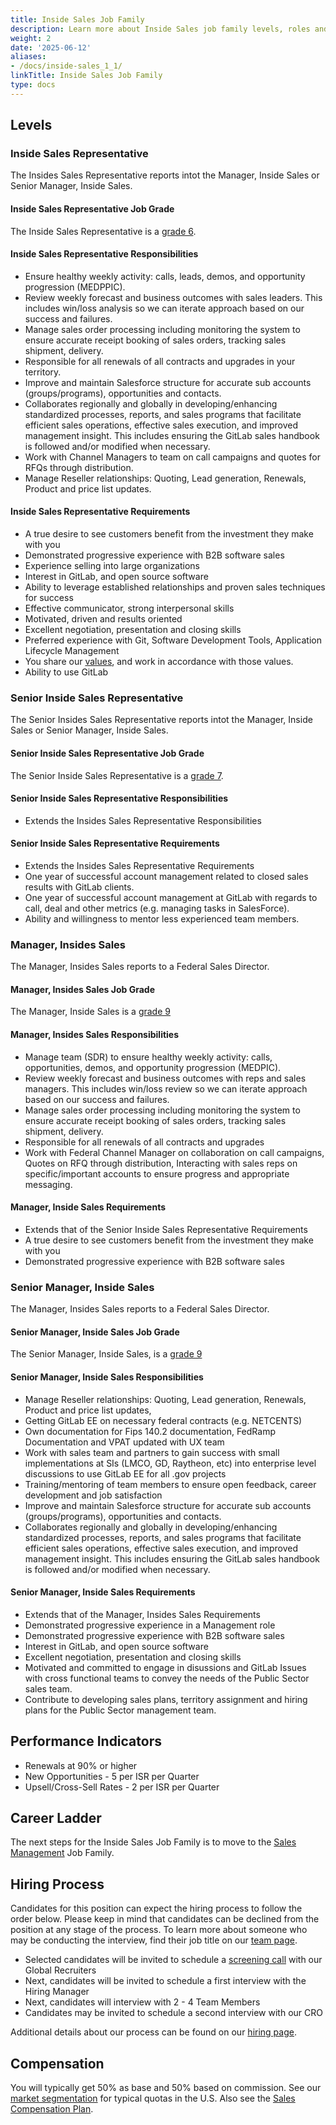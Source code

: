 ```yaml
---
title: Inside Sales Job Family
description: Learn more about Inside Sales job family levels, roles and responsibilities.
weight: 2
date: '2025-06-12'
aliases:
- /docs/inside-sales_1_1/
linkTitle: Inside Sales Job Family
type: docs
---
```


## Levels

### Inside Sales Representative

The Insides Sales Representative reports intot the Manager, Inside Sales or Senior Manager, Inside Sales.

#### Inside Sales Representative Job Grade

The Inside Sales Representative is a [grade 6](/handbook/total-rewards/compensation/compensation-calculator/#gitlab-job-grades).

#### Inside Sales Representative Responsibilities

- Ensure healthy weekly activity: calls, leads, demos, and opportunity progression (MEDPPIC).
- Review weekly forecast and business outcomes with sales leaders.  This includes win/loss analysis so we can iterate approach based on our success and failures.
- Manage sales order processing including monitoring the system to ensure accurate receipt booking of sales orders, tracking sales shipment, delivery.
- Responsible for all renewals of all contracts and upgrades in your territory.
- Improve and maintain Salesforce structure for accurate sub accounts (groups/programs), opportunities and contacts.
- Collaborates regionally and globally in developing/enhancing standardized processes, reports, and sales programs that facilitate efficient sales operations, effective sales execution, and improved management insight.  This includes ensuring the GitLab sales handbook is followed and/or modified when necessary.
- Work with Channel Managers to team on call campaigns and quotes for RFQs through distribution.
- Manage Reseller relationships: Quoting, Lead generation, Renewals, Product and price list updates.

#### Inside Sales Representative Requirements

- A true desire to see customers benefit from the investment they make with you
- Demonstrated progressive experience with B2B software sales
- Experience selling into large organizations
- Interest in GitLab, and open source software
- Ability to leverage established relationships and proven sales techniques for success
- Effective communicator, strong interpersonal skills
- Motivated, driven and results oriented
- Excellent negotiation, presentation and closing skills
- Preferred experience with Git, Software Development Tools, Application Lifecycle Management
- You share our [values](/handbook/values/), and work in accordance with those values.
- Ability to use GitLab

### Senior Inside Sales Representative

The Senior Insides Sales Representative reports intot the Manager, Inside Sales or Senior Manager, Inside Sales.

#### Senior Inside Sales Representative Job Grade

The Senior Inside Sales Representative is a [grade 7](/handbook/total-rewards/compensation/compensation-calculator/#gitlab-job-grades).

#### Senior Inside Sales Representative Responsibilities

- Extends the Insides Sales Representative Responsibilities

#### Senior Inside Sales Representative Requirements

- Extends the Insides Sales Representative Requirements
- One year of successful account management related to closed sales results with GitLab clients.
- One year of successful account management at GitLab with regards to call, deal and other metrics (e.g. managing tasks in SalesForce).
- Ability and willingness to mentor less experienced team members.

### Manager, Insides Sales

The Manager, Insides Sales reports to a Federal Sales Director.

#### Manager, Insides Sales Job Grade

The Manager, Inside Sales is a [grade 9](/handbook/total-rewards/compensation/compensation-calculator/#gitlab-job-grades)

#### Manager, Insides Sales Responsibilities

- Manage team (SDR) to ensure healthy weekly activity: calls, opportunities, demos, and opportunity progression (MEDPIC).
- Review weekly forecast and business outcomes with reps and sales managers.  This includes win/loss review so we can iterate approach based on our success and failures.
- Manage sales order processing including monitoring the system to ensure accurate receipt booking of sales orders, tracking sales shipment, delivery.
- Responsible for all renewals of all contracts and upgrades
- Work with Federal Channel Manager on collaboration on call campaigns, Quotes on RFQ through distribution, Interacting with sales reps on specific/important accounts to ensure progress and appropriate messaging.

#### Manager, Inside Sales Requirements

- Extends that of the Senior Inside Sales Representative Requirements
- A true desire to see customers benefit from the investment they make with you
- Demonstrated progressive experience with B2B software sales

### Senior Manager, Inside Sales

The Manager, Insides Sales reports to a Federal Sales Director.

#### Senior Manager, Inside Sales Job Grade

The Senior Manager, Inside Sales, is a [grade 9](/handbook/total-rewards/compensation/compensation-calculator/#gitlab-job-grades)

#### Senior Manager, Inside Sales Responsibilities

- Manage Reseller relationships: Quoting, Lead generation, Renewals, Product and price list updates,
- Getting GitLab EE on necessary federal contracts (e.g. NETCENTS)
- Own documentation for Fips 140.2 documentation, FedRamp Documentation and VPAT updated with UX team
- Work with sales team and partners to gain success with small implementations at SIs (LMCO, GD, Raytheon, etc) into enterprise level discussions to use GitLab EE for all .gov projects
- Training/mentoring of team members to ensure open feedback, career development and job satisfaction
- Improve and maintain Salesforce structure for accurate sub accounts (groups/programs), opportunities and contacts.
- Collaborates regionally and globally in developing/enhancing standardized processes, reports, and sales programs that facilitate efficient sales operations, effective sales execution, and improved management insight.  This includes ensuring the GitLab sales handbook is followed and/or modified when necessary.

#### Senior Manager, Inside Sales Requirements

- Extends that of the Manager, Insides Sales Requirements
- Demonstrated progressive experience in a Management role
- Demonstrated progressive experience with B2B software sales
- Interest in GitLab, and open source software
- Excellent negotiation, presentation and closing skills
- Motivated and committed to engage in disussions and GitLab Issues with cross functional teams to convey the needs of the Public Sector sales team.
- Contribute to developing sales plans, territory assignment and hiring plans for the Public Sector management team.

## Performance Indicators

- Renewals at 90% or higher
- New Opportunities - 5 per ISR per Quarter
- Upsell/Cross-Sell Rates - 2 per ISR per Quarter

## Career Ladder

The next steps for the Inside Sales Job Family is to move to the [Sales Management](/job-families/sales/area-sales-manager/) Job Family.

## Hiring Process

Candidates for this position can expect the hiring process to follow the order below. Please keep in mind that candidates can be declined from the position at any stage of the process. To learn more about someone who may be conducting the interview, find their job title on our [team page](/handbook/company/team/).

- Selected candidates will be invited to schedule a [screening call](/handbook/hiring/#screening-call) with our Global Recruiters
- Next, candidates will be invited to schedule a first interview with the Hiring Manager
- Next, candidates will interview with 2 - 4 Team Members
- Candidates may be invited to schedule a second interview with our CRO

Additional details about our process can be found on our [hiring page](/handbook/hiring/).

## Compensation

You will typically get 50% as base and 50% based on commission. See our
[market segmentation](/handbook/sales/#market-segmentation) for
typical quotas in the U.S.
Also see the [Sales Compensation Plan](/handbook/finance/sales-comp-plan/).
